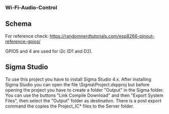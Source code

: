 ﻿### Wi-Fi-Audio-Control

## Schema

For reference check: https://randomnerdtutorials.com/esp8266-pinout-reference-gpios/

GPIO5 and 4 are used for i2c (D1 and D2).

## Sigma Studio

To use this project you have to install Sigma Studio 4.x. After installing Sigma Studio you can open the file \Sigma\Project.dspproj but before opening the project you have to create a folder "Output" in the Sigma folder. You can use the buttons "Link Compile Download" and then "Export System Files", then select the "Output" folder as destination. There is a post export command the copies the Project_IC* files to the Server folder.

